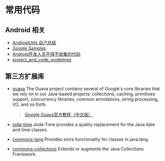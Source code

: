 # 常用代码

## Android 相关

* [AndroidUtils 自己总结](https://github.com/shenjianchun/AndroidUtils)
* [Google Samples](https://github.com/googlesamples)
* [Android开发人员不得不收集的代码](https://github.com/Blankj/AndroidUtilCode)
* [project\_and\_code\_guidelines](https://github.com/ribot/android-guidelines/blob/master/project_and_code_guidelines.md)

## 第三方扩展库

* [guava](https://github.com/google/guava) The Guava project contains several of Google's core libraries that we rely on in our Java-based projects: collections, caching, primitives support, concurrency libraries, common annotations, string processing, I/O, and so forth.

  > [Google Guava官方教程（中文版）](http://ifeve.com/google-guava/)

* [joda-time](https://github.com/JodaOrg/joda-time) Joda-Time provides a quality replacement for the Java date and time classes.
* [commons-lang](http://commons.apache.org/proper/commons-lang/) Provides extra functionality for classes in java.lang.
* [commons-collections](http://commons.apache.org/proper/commons-collections/) Extends or augments the Java Collections Framework.

